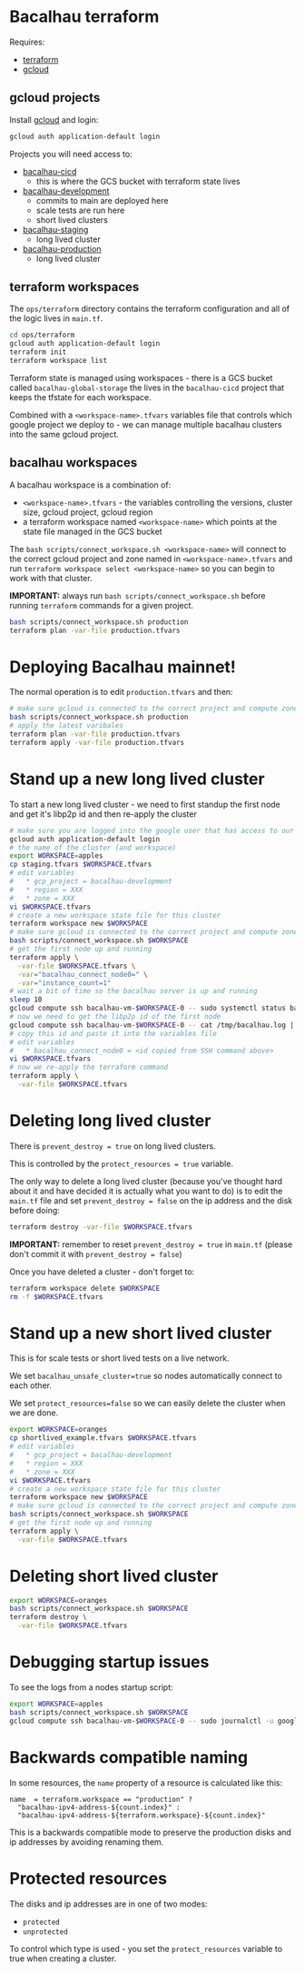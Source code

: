 # Bacalhau terraform

Requires:
  * [terraform](https://www.terraform.io/downloads)
  * [gcloud](https://cloud.google.com/sdk/docs/install)

## gcloud projects

Install [gcloud](https://cloud.google.com/sdk/docs/install) and login:

```bash
gcloud auth application-default login
```

Projects you will need access to:

 * [bacalhau-cicd](https://console.cloud.google.com/welcome?project=bacalhau-cicd)
   * this is where the GCS bucket with terraform state lives
 * [bacalhau-development](https://console.cloud.google.com/welcome?project=bacalhau-development)
   * commits to main are deployed here
   * scale tests are run here
   * short lived clusters
 * [bacalhau-staging](https://console.cloud.google.com/welcome?project=bacalhau-staging)
   * long lived cluster
 * [bacalhau-production](https://console.cloud.google.com/welcome?project=bacalhau-production)
   * long lived cluster

## terraform workspaces

The `ops/terraform` directory contains the terraform configuration and all of the logic lives in `main.tf`.

```bash
cd ops/terraform
gcloud auth application-default login
terraform init
terraform workspace list
```

Terraform state is managed using workspaces - there is a GCS bucket called `bacalhau-global-storage` the lives in the `bacalhau-cicd` project that keeps the tfstate for each workspace.

Combined with a `<workspace-name>.tfvars` variables file that controls which google project we deploy to - we can manage multiple bacalhau clusters into the same gcloud project.

## bacalhau workspaces

A bacalhau workspace is a combination of:

 * `<workspace-name>.tfvars` - the variables controlling the versions, cluster size, gcloud project, gcloud region
 * a terraform workspace named `<workspace-name>` which points at the state file managed in the GCS bucket

The `bash scripts/connect_workspace.sh <workspace-name>` will connect to the correct gcloud project and zone named in `<workspace-name>.tfvars` and run `terraform workspace select <workspace-name>` so you can begin to work with that cluster.

**IMPORTANT:** always run `bash scripts/connect_workspace.sh` before running `terraform` commands for a given project.

```bash
bash scripts/connect_workspace.sh production
terraform plan -var-file production.tfvars
```

# Deploying Bacalhau mainnet!

The normal operation is to edit `production.tfvars` and then:

```bash
# make sure gcloud is connected to the correct project and compute zone for our workspace
bash scripts/connect_workspace.sh production
# apply the latest varibales
terraform plan -var-file production.tfvars
terraform apply -var-file production.tfvars
```

# Stand up a new long lived cluster

To start a new long lived cluster - we need to first standup the first node and get it's libp2p id and then re-apply the cluster

```bash
# make sure you are logged into the google user that has access to our gcloud projects
gcloud auth application-default login
# the name of the cluster (and workspace)
export WORKSPACE=apples
cp staging.tfvars $WORKSPACE.tfvars
# edit variables
#   * gcp_project = bacalhau-development
#   * region = XXX
#   * zone = XXX
vi $WORKSPACE.tfvars
# create a new workspace state file for this cluster
terraform workspace new $WORKSPACE
# make sure gcloud is connected to the correct project and compute zone for our workspace
bash scripts/connect_workspace.sh $WORKSPACE
# get the first node up and running
terraform apply \
  -var-file $WORKSPACE.tfvars \
  -var="bacalhau_connect_node0=" \
  -var="instance_count=1"
# wait a bit of time so the bacalhau server is up and running
sleep 10
gcloud compute ssh bacalhau-vm-$WORKSPACE-0 -- sudo systemctl status bacalhau-daemon
# now we need to get the libp2p id of the first node
gcloud compute ssh bacalhau-vm-$WORKSPACE-0 -- cat /tmp/bacalhau.log | grep "peer id is" | awk -F': ' '{print $2}'
# copy this id and paste it into the variables file
# edit variables
#   * bacalhau_connect_node0 = <id copied from SSH command above>
vi $WORKSPACE.tfvars
# now we re-apply the terraform command
terraform apply \
  -var-file $WORKSPACE.tfvars
```

# Deleting long lived cluster

There is `prevent_destroy = true` on long lived clusters.

This is controlled by the `protect_resources = true` variable.

The only way to delete a long lived cluster (because you've thought hard about it and have decided it is actually what you want to do) is to edit the `main.tf` file and set `prevent_destroy = false` on the ip address and the disk before doing:

```bash
terraform destroy -var-file $WORKSPACE.tfvars
```

**IMPORTANT:** remember to reset `prevent_destroy = true` in `main.tf` (please don't commit it with `prevent_destroy = false`)

Once you have deleted a cluster - don't forget to:

```bash
terraform workspace delete $WORKSPACE
rm -f $WORKSPACE.tfvars
```

# Stand up a new short lived cluster

This is for scale tests or short lived tests on a live network.

We set `bacalhau_unsafe_cluster=true` so nodes automatically connect to each other.

We set `protect_resources=false` so we can easily delete the cluster when we are done.

```bash
export WORKSPACE=oranges
cp shortlived_example.tfvars $WORKSPACE.tfvars
# edit variables
#   * gcp_project = bacalhau-development
#   * region = XXX
#   * zone = XXX
vi $WORKSPACE.tfvars
# create a new workspace state file for this cluster
terraform workspace new $WORKSPACE
# make sure gcloud is connected to the correct project and compute zone for our workspace
bash scripts/connect_workspace.sh $WORKSPACE
# get the first node up and running
terraform apply \
  -var-file $WORKSPACE.tfvars
```

# Deleting short lived cluster

```bash
export WORKSPACE=oranges
bash scripts/connect_workspace.sh $WORKSPACE
terraform destroy \
  -var-file $WORKSPACE.tfvars
```

# Debugging startup issues

To see the logs from a nodes startup script:

```bash
export WORKSPACE=apples
bash scripts/connect_workspace.sh $WORKSPACE
gcloud compute ssh bacalhau-vm-$WORKSPACE-0 -- sudo journalctl -u google-startup-scripts.service
```

# Backwards compatible naming

In some resources, the `name` property of a resource is calculated like this:

```
name  = terraform.workspace == "production" ? 
  "bacalhau-ipv4-address-${count.index}" :
  "bacalhau-ipv4-address-${terraform.workspace}-${count.index}"
```

This is a backwards compatible mode to preserve the production disks and ip addresses by avoiding renaming them.

# Protected resources

The disks and ip addresses are in one of two modes:

 * `protected`
 * `unprotected`

To control which type is used - you set the `protect_resources` variable to true when creating a cluster.